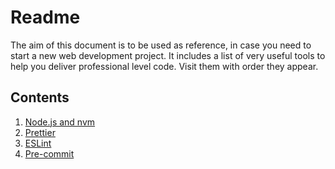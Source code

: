 # Readme

The aim of this document is to be used as reference, in case you need to start a new web development project. It includes a list of very useful tools to help you deliver professional level code. Visit them with order they appear.

## Contents

1. [Node.js and nvm](https://github.com/tBaronDar/webdev-essential-tools/blob/main/node.md)
2. [Prettier](https://github.com/tBaronDar/webdev-essential-tools/blob/main/prettier.md)
3. [ESLint](https://github.com/tBaronDar/webdev-essential-tools/blob/main/eslint.md)
4. [Pre-commit](https://github.com/tBaronDar/webdev-essential-tools/blob/main/pre-commit.md)

